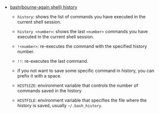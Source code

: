 - [bash(bourne-again shell) history](https://youtu.be/U7ODlrzF41s?si=N2s_s8Q2VtIU8LRl&t=57)
    - `history`: shows the list of commands you have executed in the current shell session.
    - `history <number>`: shows the last `<number>` commands you have executed in the current shell session.
    - `!<number>`: re-executes the command with the specified history number.
    - `!!`: re-executes the last command.

    - if you not want to save some specific command in history, you can prefix it with a space.

    - `HISTSIZE`: environment variable that controls the number of commands saved in the history
    - `HISTFILE`: environment variable that specifies the file where the history is saved, usually `~/.bash_history`.
